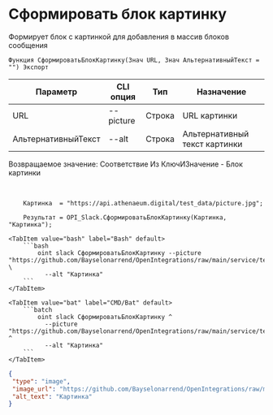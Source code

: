 ﻿---
sidebar_position: 1
---

# Сформировать блок картинку
 Формирует блок с картинкой для добавления в массив блоков сообщения



`Функция СформироватьБлокКартинку(Знач URL, Знач АльтернативныйТекст = "") Экспорт`

  | Параметр | CLI опция | Тип | Назначение |
  |-|-|-|-|
  | URL | --picture | Строка | URL картинки |
  | АльтернативныйТекст | --alt | Строка | Альтернативный текст картинки |

  
  Возвращаемое значение:   Соответствие Из КлючИЗначение -  Блок картинки

<br/>




```bsl title="Пример кода"
    Картинка  = "https://api.athenaeum.digital/test_data/picture.jpg";

    Результат = OPI_Slack.СформироватьБлокКартинку(Картинка, "Картинка");
```
    

 <Tabs>
  
    <TabItem value="bash" label="Bash" default>
        ```bash
            oint slack СформироватьБлокКартинку --picture "https://github.com/Bayselonarrend/OpenIntegrations/raw/main/service/test_data/picture.jpg" \
              --alt "Картинка"
        ```
    </TabItem>
  
    <TabItem value="bat" label="CMD/Bat" default>
        ```batch
            oint slack СформироватьБлокКартинку ^
              --picture "https://github.com/Bayselonarrend/OpenIntegrations/raw/main/service/test_data/picture.jpg" ^
              --alt "Картинка"
        ```
    </TabItem>
</Tabs>


```json title="Результат"
{
 "type": "image",
 "image_url": "https://github.com/Bayselonarrend/OpenIntegrations/raw/main/service/test_data/picture.jpg",
 "alt_text": "Картинка"
}
```

